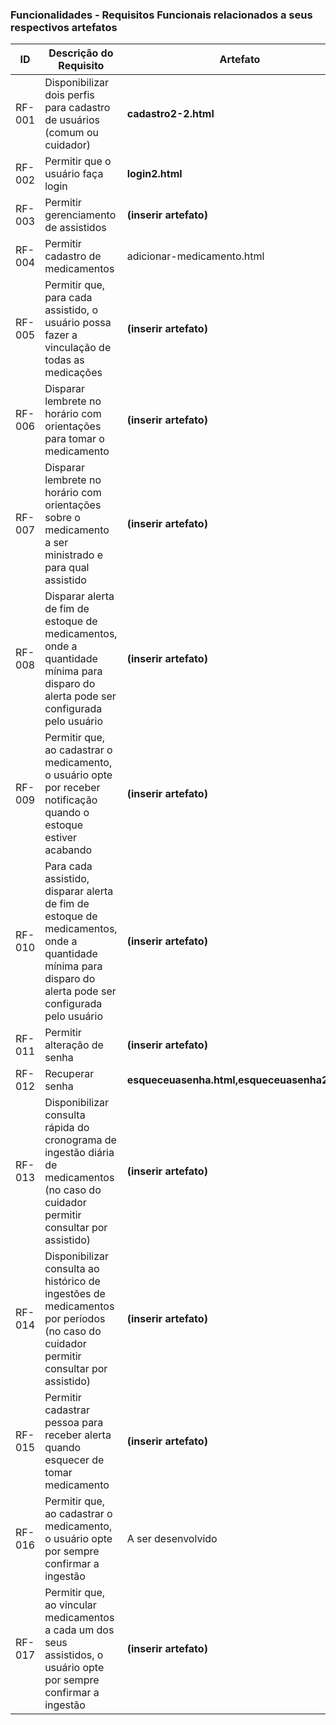 ### Funcionalidades - Requisitos Funcionais relacionados a seus respectivos artefatos

|ID    | Descrição do Requisito | Artefato | Desenvolvedor |
|------|-----------------------------------------|----|-----|
|RF-001| Disponibilizar dois perfis para cadastro de usuários (comum ou cuidador) | **cadastro2-2.html** | Guilherme |
|RF-002| Permitir que o usuário faça login | **login2.html** | Guilherme |
|RF-003| Permitir gerenciamento de assistidos | **(inserir artefato)** | Inserir desenvolvedor |
|RF-004| Permitir cadastro de medicamentos | adicionar-medicamento.html | Matheus |
|RF-005| Permitir que, para cada assistido, o usuário possa fazer a vinculação de todas as medicações | **(inserir artefato)** | Inserir desenvolvedor |
|RF-006| Disparar lembrete no horário com orientações para tomar o medicamento | **(inserir artefato)** | Inserir desenvolvedor |
|RF-007| Disparar lembrete no horário com orientações sobre o medicamento a ser ministrado e para qual assistido | **(inserir artefato)** | Inserir desenvolvedor |
|RF-008| Disparar alerta de fim de estoque de medicamentos, onde a quantidade mínima para disparo do alerta pode ser configurada pelo usuário | **(inserir artefato)** | Inserir desenvolvedor |
|RF-009| Permitir que, ao cadastrar o medicamento, o usuário opte por receber notificação quando o estoque estiver acabando | **(inserir artefato)** | Inserir desenvolvedor |
|RF-010| Para cada assistido, disparar alerta de fim de estoque de medicamentos, onde a quantidade mínima para disparo do alerta pode ser configurada pelo usuário | **(inserir artefato)** | Inserir desenvolvedor |
|RF-011| Permitir alteração de senha | **(inserir artefato)** | Inserir desenvolvedor |
|RF-012| Recuperar senha | **esqueceuasenha.html,esqueceuasenha2.html** | Guilherme |
|RF-013| Disponibilizar consulta rápida do cronograma de ingestão diária de medicamentos (no caso do cuidador permitir consultar por assistido) | **(inserir artefato)** | Inserir desenvolvedor|
|RF-014| Disponibilizar consulta ao histórico de ingestões de medicamentos por períodos (no caso do cuidador permitir consultar por assistido) | **(inserir artefato)** | Inserir desenvolvedor|
|RF-015| Permitir cadastrar pessoa para receber alerta quando esquecer de tomar medicamento | **(inserir artefato)** | Inserir desenvolvedor |
|RF-016| Permitir que, ao cadastrar o medicamento, o usuário opte por sempre confirmar a ingestão | A ser desenvolvido | Matheus |
|RF-017| Permitir que, ao vincular medicamentos a cada um dos seus assistidos, o usuário opte por sempre confirmar a ingestão | **(inserir artefato)** | Inserir desenvolvedor |
